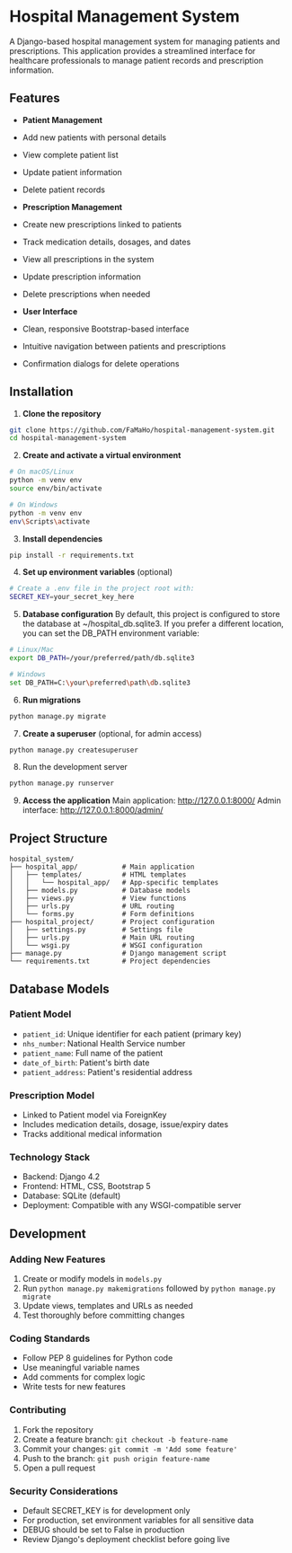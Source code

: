 # Hospital Management System

A Django-based hospital management system for managing patients and prescriptions. This application provides a streamlined interface for healthcare professionals to manage patient records and prescription information.

## Features

- **Patient Management**
 - Add new patients with personal details
 - View complete patient list
 - Update patient information
 - Delete patient records

- **Prescription Management**
 - Create new prescriptions linked to patients
 - Track medication details, dosages, and dates
 - View all prescriptions in the system
 - Update prescription information
 - Delete prescriptions when needed

- **User Interface**
 - Clean, responsive Bootstrap-based interface
 - Intuitive navigation between patients and prescriptions
 - Confirmation dialogs for delete operations

## Installation

1. **Clone the repository**
  ```bash
  git clone https://github.com/FaMaHo/hospital-management-system.git
  cd hospital-management-system
```
2.  **Create and activate a virtual environment**
  ```bash
  # On macOS/Linux
python -m venv env
source env/bin/activate

  # On Windows
python -m venv env
env\Scripts\activate
```

3. **Install dependencies**
```bash
pip install -r requirements.txt
```

4. **Set up environment variables** (optional)
```bash
# Create a .env file in the project root with:
SECRET_KEY=your_secret_key_here
```

5. **Database configuration**
By default, this project is configured to store the database at ~/hospital_db.sqlite3.
If you prefer a different location, you can set the DB_PATH environment variable:
```bash
# Linux/Mac
export DB_PATH=/your/preferred/path/db.sqlite3

# Windows
set DB_PATH=C:\your\preferred\path\db.sqlite3
```

6. **Run migrations**
```bash
python manage.py migrate
```

7. **Create a superuser** (optional, for admin access)
```bash
python manage.py createsuperuser
```

8. Run the development server
```bash
python manage.py runserver
```

9. **Access the application**
Main application: http://127.0.0.1:8000/
Admin interface: http://127.0.0.1:8000/admin/

## Project Structure
```
hospital_system/
├── hospital_app/           # Main application
│   ├── templates/          # HTML templates
│   │   └── hospital_app/   # App-specific templates
│   ├── models.py           # Database models
│   ├── views.py            # View functions
│   ├── urls.py             # URL routing
│   └── forms.py            # Form definitions
├── hospital_project/       # Project configuration
│   ├── settings.py         # Settings file
│   ├── urls.py             # Main URL routing
│   └── wsgi.py             # WSGI configuration
├── manage.py               # Django management script
└── requirements.txt        # Project dependencies
```

## Database Models
### Patient Model
- ```patient_id```: Unique identifier for each patient (primary key)
- ```nhs_number```: National Health Service number
- ```patient_name```: Full name of the patient
- ```date_of_birth```: Patient's birth date
- ```patient_address```: Patient's residential address

### Prescription Model

- Linked to Patient model via ForeignKey
- Includes medication details, dosage, issue/expiry dates
- Tracks additional medical information

### Technology Stack

- Backend: Django 4.2
- Frontend: HTML, CSS, Bootstrap 5
- Database: SQLite (default)
- Deployment: Compatible with any WSGI-compatible server

## Development

### Adding New Features
1. Create or modify models in ```models.py```
2. Run ```python manage.py makemigrations``` followed by ```python manage.py migrate```
3. Update views, templates and URLs as needed
4. Test thoroughly before committing changes

### Coding Standards

- Follow PEP 8 guidelines for Python code
- Use meaningful variable names
- Add comments for complex logic
- Write tests for new features

### Contributing

1. Fork the repository
2. Create a feature branch: ```git checkout -b feature-name```
3. Commit your changes: ```git commit -m 'Add some feature'```
4. Push to the branch: ```git push origin feature-name```
5. Open a pull request

### Security Considerations

- Default SECRET_KEY is for development only
- For production, set environment variables for all sensitive data
- DEBUG should be set to False in production
- Review Django's deployment checklist before going live